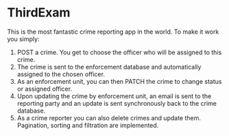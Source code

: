 # ThirdExam
This is the most fantastic crime reporting app in the world.
To make it work you simply:
1) POST a crime. You get to choose the officer who will be assigned to this crime.
2) The crime is sent to the enforcement database and automatically assigned to the chosen officer.
3) As an enforcement unit, you can then PATCH the crime to change status or assigned officer.
4) Upon updating the crime by enforcement unit, an email is sent to the reporting party and an update is sent synchronously back to the crime database.
5) As a crime reporter you can also delete crimes and update them.
Pagination, sorting and filtration are implemented.
